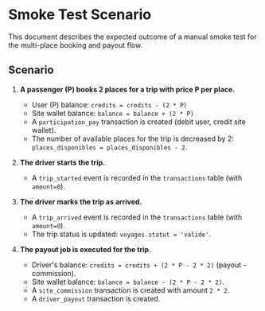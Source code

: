 # Smoke Test Scenario

This document describes the expected outcome of a manual smoke test for the multi-place booking and payout flow.

## Scenario

1.  **A passenger (P) books 2 places for a trip with price P per place.**
    *   User (P) balance: `credits = credits - (2 * P)`
    *   Site wallet balance: `balance = balance + (2 * P)`
    *   A `participation_pay` transaction is created (debit user, credit site wallet).
    *   The number of available places for the trip is decreased by 2: `places_disponibles = places_disponibles - 2`.

2.  **The driver starts the trip.**
    *   A `trip_started` event is recorded in the `transactions` table (with `amount=0`).

3.  **The driver marks the trip as arrived.**
    *   A `trip_arrived` event is recorded in the `transactions` table (with `amount=0`).
    *   The trip status is updated: `voyages.statut = 'valide'`.

4.  **The payout job is executed for the trip.**
    *   Driver's balance: `credits = credits + (2 * P - 2 * 2)` (payout - commission).
    *   Site wallet balance: `balance = balance - (2 * P - 2 * 2)`.
    *   A `site_commission` transaction is created with amount `2 * 2`.
    *   A `driver_payout` transaction is created.
